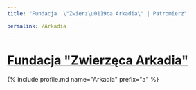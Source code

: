 ```yaml
---
title: "Fundacja  \"Zwierz\u0119ca Arkadia\" | Patromierz"

permalink: /Arkadia
---
```


# [Fundacja  "Zwierzęca Arkadia"](https://patronite.pl/Arkadia)

{% include profile.md name="Arkadia" prefix="a" %}
